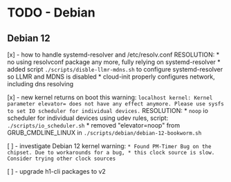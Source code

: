 # TODO - Debian

## Debian 12 

[x] - how to handle systemd-resolver and /etc/resolv.conf
        RESOLUTION: 
          * no using resolvconf package any more, fully relying on systemd-resolver
          * added script `./scripts/disble-llmr-mdns.sh` to configure systemd-resolver so LLMR and MDNS is disabled
          * cloud-init properly configures network, including dns resolving

[x] - new kernel returns on boot this warning:
        ```
        localhost kernel: Kernel parameter elevator= does not have any effect anymore.
        Please use sysfs to set IO scheduler for individual devices.
        ```
        RESOLUTION:
          * `noop` io scheduler for individual devices using udev rules, script: `./scripts/io_scheduler.sh`
          * removed "elevator=noop" from GRUB_CMDLINE_LINUX in `./scripts/debian/debian-12-bookworm.sh`

[ ] - investigate Debian 12 kernel warning:
        ```
        * Found PM-Timer Bug on the chipset. Due to workarounds for a bug,
        * this clock source is slow. Consider trying other clock sources
        ```

[ ] - upgrade h1-cli packages to v2



